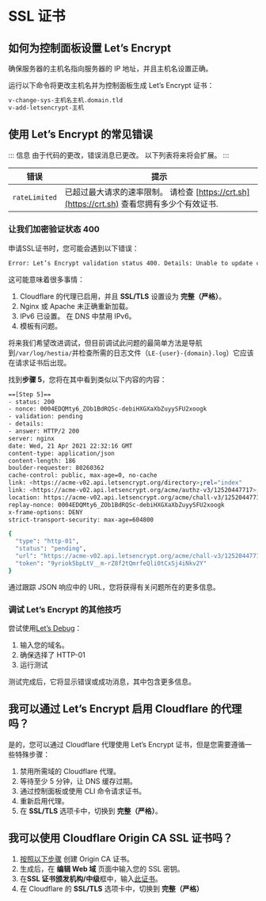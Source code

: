 # SSL 证书

## 如何为控制面板设置 Let’s Encrypt

确保服务器的主机名指向服务器的 IP 地址，并且主机名设置正确。

运行以下命令将更改主机名并为控制面板生成 Let’s Encrypt 证书：

```bash
v-change-sys-主机名主机.domain.tld
v-add-letsencrypt-主机
```

## 使用 Let’s Encrypt 的常见错误

::: 信息
由于代码的更改，错误消息已更改。 以下列表将来将会扩展。
:::

| 错误          | 提示                                                                                                                                      |
| ------------- | ---------------------------------------------------------------------------------------------------------------------------------------------------- |
| `rateLimited` | 已超过最大请求的速率限制。 请检查 [https://crt.sh](https://crt.sh) 查看您拥有多少个有效证书. |

### 让我们加密验证状态 400

申请SSL证书时，您可能会遇到以下错误：

```bash
Error: Let’s Encrypt validation status 400. Details: Unable to update challenge :: authorisation must be pending
```

这可能意味着很多事情：

1. Cloudflare 的代理已启用，并且 **SSL/TLS** 设置设为 **完整（严格）**。
2. Nginx 或 Apache 未正确重新加载。
3. IPv6 已设置。 在 DNS 中禁用 IPv6。
4. 模板有问题。

将来我们希望改进调试，但目前调试此问题的最简单方法是导航到`/var/log/hestia/`并检查所需的日志文件（`LE-{user}-{domain}.log`）它应该在请求证书后出现。

找到**步骤 5**，您将在其中看到类似以下内容的内容：

```bash
==[Step 5]==
- status: 200
- nonce: 0004EDQMty6_ZOb1BdRQSc-debiHXGXaXbZuyySFU2xoogk
- validation: pending
- details:
- answer: HTTP/2 200
server: nginx
date: Wed, 21 Apr 2021 22:32:16 GMT
content-type: application/json
content-length: 186
boulder-requester: 80260362
cache-control: public, max-age=0, no-cache
link: <https://acme-v02.api.letsencrypt.org/directory>;rel="index"
link: <https://acme-v02.api.letsencrypt.org/acme/authz-v3/12520447717>;rel="up"
location: https://acme-v02.api.letsencrypt.org/acme/chall-v3/12520447717/scDRXA
replay-nonce: 0004EDQMty6_ZOb1BdRQSc-debiHXGXaXbZuyySFU2xoogk
x-frame-options: DENY
strict-transport-security: max-age=604800

{
  "type": "http-01",
  "status": "pending",
  "url": "https://acme-v02.api.letsencrypt.org/acme/chall-v3/12520447717/scDRXA",
  "token": "9yriok5bpLtV__m-rZ8f2tQmrfeQli0tCxSj4iNkv2Y"
}
```

通过跟踪 JSON 响应中的 URL，您将获得有关问题所在的更多信息。

### 调试 Let’s Encrypt 的其他技巧

尝试使用[Let’s Debug](https://letsdebug.net)：

1. 输入您的域名。
2. 确保选择了 HTTP-01
3. 运行测试

测试完成后，它将显示错误或成功消息，其中包含更多信息。

## 我可以通过 Let’s Encrypt 启用 Cloudflare 的代理吗？

是的，您可以通过 Cloudflare 代理使用 Let’s Encrypt 证书，但是您需要遵循一些特殊步骤：

1. 禁用所需域的 Cloudflare 代理。
2. 等待至少 5 分钟，让 DNS 缓存过期。
3. 通过控制面板或使用 CLI 命令请求证书。
4. 重新启用代理。
5. 在 **SSL/TLS** 选项卡中，切换到 **完整（严格）**。

## 我可以使用 Cloudflare Origin CA SSL 证书吗？

1. [按照以下步骤](https://developers.cloudflare.com/ssl/origin-configuration/origin-ca#1-create-an-origin-ca-certificate) 创建 Origin CA 证书。
2. 生成后，在 **编辑 Web 域** 页面中输入您的 SSL 密钥。
3. 在**SSL 证书颁发机构/中级**框中，输入[此证书](https://developers.cloudflare.com/ssl/static/origin_ca_rsa_root.pem)。
4. 在 Cloudflare 的 **SSL/TLS** 选项卡中，切换到 **完整（严格）**
